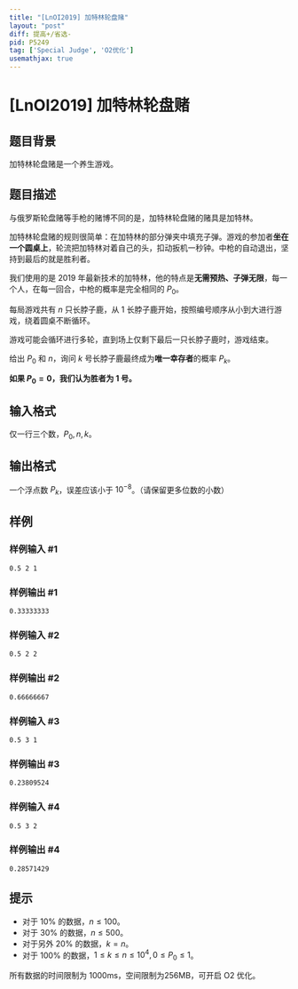 ```yaml
---
title: "[LnOI2019] 加特林轮盘赌"
layout: "post"
diff: 提高+/省选-
pid: P5249
tag: ['Special Judge', 'O2优化']
usemathjax: true
---
```


# [LnOI2019] 加特林轮盘赌
## 题目背景

加特林轮盘赌是一个养生游戏。
## 题目描述

与俄罗斯轮盘赌等手枪的赌博不同的是，加特林轮盘赌的赌具是加特林。

加特林轮盘赌的规则很简单：在加特林的部分弹夹中填充子弹。游戏的参加者**坐在一个圆桌上**，轮流把加特林对着自己的头，扣动扳机一秒钟。中枪的自动退出，坚持到最后的就是胜利者。

我们使用的是 2019 年最新技术的加特林，他的特点是**无需预热、子弹无限**，每一个人，在每一回合，中枪的概率是完全相同的 $P_0$。

每局游戏共有 $n$ 只长脖子鹿，从 1 长脖子鹿开始，按照编号顺序从小到大进行游戏，绕着圆桌不断循环。

游戏可能会循环进行多轮，直到场上仅剩下最后一只长脖子鹿时，游戏结束。

给出 $P_0$ 和 $n$，询问 $k$ 号长脖子鹿最终成为**唯一幸存者**的概率 $P_k$。

**如果 $P_0=0$，我们认为胜者为 $1$ 号。**
## 输入格式

仅一行三个数，$P_0,n,k$。
## 输出格式

一个浮点数 $P_{k}$，误差应该小于 $10^{-8}$。（请保留更多位数的小数）
## 样例

### 样例输入 #1
```
0.5 2 1
```
### 样例输出 #1
```
0.33333333
```
### 样例输入 #2
```
0.5 2 2
```
### 样例输出 #2
```
0.66666667
```
### 样例输入 #3
```
0.5 3 1
```
### 样例输出 #3
```
0.23809524
```
### 样例输入 #4
```
0.5 3 2
```
### 样例输出 #4
```
0.28571429
```
## 提示

- 对于 $10\%$ 的数据，$n \le 100$。
- 对于 $30\%$ 的数据，$n \le 500$。
- 对于另外 $20\%$ 的数据，$k = n$。
- 对于 $100\%$ 的数据，$1 \le k \le n \le 10^{4}, 0 \le P_0 \le 1$。

所有数据的时间限制为 1000ms，空间限制为256MB，可开启 O2 优化。
